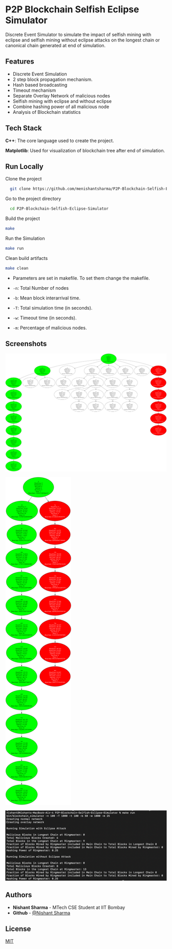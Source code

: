 
# P2P Blockchain Selfish Eclipse Simulator

Discrete Event Simulator to simulate the impact of selfish mining with eclipse and selfish mining without eclipse attacks on the longest chain or canonical chain generated at end of simulation.


## Features

- Discrete Event Simulation 
- 2 step block propagation mechanism.
- Hash based broadcasting
- Timeout mechanism
- Separate Overlay Network of malicious nodes
- Selfish mining with eclipse and without eclipse
- Combine hashing power of all malicious node
- Analysis of Blockchain statistics
## Tech Stack

**C++**: The core language used to create the project.

**Matplotlib**: Used for visualization of blockchain tree after end of simulation.  

## Run Locally

Clone the project

```bash
  git clone https://github.com/menishantsharma/P2P-Blockchain-Selfish-Eclipse-Simulator
```

Go to the project directory

```bash
  cd P2P-Blockchain-Selfish-Eclipse-Simulator
```

Build the project

```bash
make
```

Run the Simulation

```bash
make run
```

Clean build artifacts

```bash
make clean
```

- Parameters are set in makefile. To set them change the makefile.

-  `-n`: Total Number of nodes
- `-b`: Mean block interarrival time.
- `-T`: Total simulation time (in seconds).
- `-w`: Timeout time (in seconds).
- `-m`: Percentage of malicious nodes.

## Screenshots

![WithEclipse](assets/0_with_eclipse.png)

![WithoutEclipse](assets/0_without_eclipse.png)

![ResultImg](assets/resultimg.png)
## Authors

- **Nishant Sharma** - MTech CSE Student at IIT Bombay
- **Github** - [@Nishant Sharma](https://github.com/menishantsharma)


## License

[MIT](https://choosealicense.com/licenses/mit/)